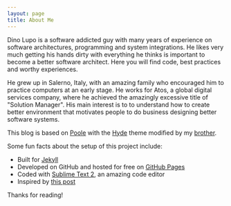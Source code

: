 ```yaml
---
layout: page
title: About Me
---
```


<p class="message">
  Dino Lupo is a software addicted guy with many years of experience on software architectures, programming and system integrations. He likes very much getting his hands dirty with everything he thinks is important to become a better software architect. Here you will find code, best practices and worthy experiences.
</p>

He grew up in Salerno, Italy, with an amazing family who encouraged him to practice computers at an early stage. 
He works for Atos, a global digital services company, where he achieved the amazingly excessive title of "Solution Manager".
His main interest is to to understand how to create better environment that motivates people to do business designing better software systems.  


This blog is based on [Poole](https://github.com/poole/poole) with the [Hyde](http://hyde.getpoole.com) theme modified by my [brother](http://www.needanamemusic.com/site/).


Some fun facts about the setup of this project include:

* Built for [Jekyll](http://jekyllrb.com)
* Developed on GitHub and hosted for free on [GitHub Pages](https://pages.github.com)
* Coded with [Sublime Text 2](http://sublimetext.com), an amazing code editor
* Inspired by [this post](http://joshualande.com/jekyll-github-pages-poole/)

Thanks for reading!
